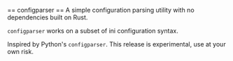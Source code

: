 == configparser ==
A simple configuration parsing utility with no dependencies built on Rust.

`configparser` works on a subset of ini configuration syntax.

Inspired by Python's `configparser`. This release is experimental, use at your own risk.